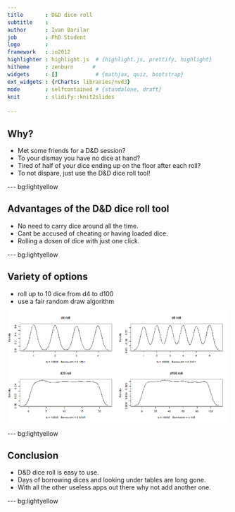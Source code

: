 ```yaml
--- 
title       : D&D dice roll
subtitle    : 
author      : Ivan Barilar  
job         : PhD Student
logo        : 
framework   : io2012
highlighter : highlight.js  # {highlight.js, prettify, highlight}
hitheme     : zenburn      # 
widgets     : []            # {mathjax, quiz, bootstrap}
ext_widgets : {rCharts: libraries/nvd3}
mode        : selfcontained # {standalone, draft}
knit        : slidify::knit2slides

--- 
```


## Why?

- Met some friends for a D&D session?
- To your dismay you have no dice at hand?
- Tired of half of your dice ending up on the floor after each roll?
- To not dispare, just use the D&D dice roll tool!

--- bg:lightyellow

## Advantages of the D&D dice roll tool

- No need to carry dice around all the time.
- Cant be accused of cheating or having loaded dice.
- Rolling a dosen of dice with just one click.

--- bg:lightyellow

## Variety of options

- roll up to 10 dice from d4 to d100
- use a fair random draw algorithm

![plot of chunk block2](assets/fig/block2.png) 

--- bg:lightyellow

## Conclusion

- D&D dice roll is easy to use.
- Days of borrowing dices and looking under tables are long gone.
- With all the other useless apps out there why not add another one.

--- bg:lightyellow


